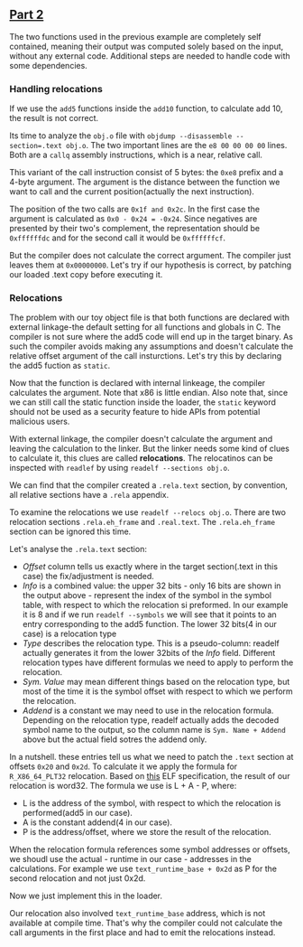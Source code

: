 ## [Part 2](https://blog.cloudflare.com/how-to-execute-an-object-file-part-2)

The two functions used in the previous example are completely self contained, meaning their output was computed solely based on the input, without any external code. Additional steps are needed to handle code with some dependencies.

### Handling relocations

If we use the `add5` functions inside the `add10` function, to calculate add 10, the result is not correct. 

Its time to analyze the `obj.o` file with `objdump --disassemble --section=.text obj.o`. The two important lines are the `e8 00 00 00 00` lines. Both are a `callq` assembly instructions, which is a near, relative call.

This variant of the call instruction consist of 5 bytes: the `0xe8` prefix and a 4-byte argument. The argument is the distance between the function we want to call and the current position(actually the next instruction).

The position of the two calls are `0x1f and 0x2c`. In the first case the argument is calculated as `0x0 - 0x24 = -0x24`. Since negatives are presented by their two's complement, the representation should be `0xffffffdc` and for the second call it would be `0xffffffcf`.

But the compiler does not calculate the correct argument. The compiler just leaves them at `0x00000000`. Let's try if our hypothesis is correct, by patching our loaded .text copy before executing it.

### Relocations

The problem with our toy object file is that both functions are declared with external linkage-the default setting for all functions and globals in C. The compiler is not sure where the add5 code will end up in the target binary. As such the compiler avoids making any assumptions and doesn't calculate the relative offset argument of the call insturctions. Let's try this by declaring the add5 fuction as `static`.

Now that the function is declared with internal linkeage, the compiler calculates the argument. Note that x86 is little endian. Also note that, since we can still call the static function inside the loader, the `static` keyword should not be used as a security feature to hide APIs from potential malicious users.

With external linkage, the compiler doesn't calculate the argument and leaving the calculation to the linker. But the linker needs some kind of clues to calculate it, this clues are called **relocations**. The relocatinos can be inspected with `readlef` by using `readelf --sections obj.o`.

We can find that the compiler created a `.rela.text` section, by convention, all relative sections have a `.rela` appendix.

To examine the relocations we use `readelf --relocs obj.o`. There are two relocation sections `.rela.eh_frame` and `.real.text`. The `.rela.eh_frame` section can be ignored this time.

Let's analyse the `.rela.text` section:

- *Offset* column tells us exactly where in the target section(.text in this case) the fix/adjustment is needed.
- *Info* is a combined value: the upper 32 bits - only 16 bits are shown in the output above - represent the index of the symbol in the symbol table, with respect to which the relocation si preformed. In our example it is 8 and if we run `readelf --symbols` we will see that it points to an entry corresponding to the add5 function. The lower 32 bits(4 in our case) is a relocation type
- *Type* describes the relocation type. This is a pseudo-column: readelf actually generates it from the lower 32bits of the *Info* field. Different relocation types have different formulas we need to apply to perform the relocation.
- *Sym. Value* may mean different things based on the relocation type, but most of the time it is the symbol offset with respect to which we perform the relocation.
- *Addend* is a constant we may need to use in the relocation formula. Depending on the relocation type, readelf actually adds the decoded symbol name to the output, so the column name is `Sym. Name + Addend` above but the actual field sotres the addend only.

In a nutshell. these entries tell us what we need to patch the `.text` section at offsets `0x20` and `0x2d`. To calculate it we apply the formula for `R_X86_64_PLT32` relocation. Based on [this](https://refspecs.linuxfoundation.org/elf/x86_64-abi-0.95.pdf) ELF specification, the result of our relocation is word32. The formula we use is L + A - P, where:

- L is the address of the symbol, with respect to which the relocation is performed(add5 in our case).
- A is the constant addend(4 in our case).
- P is the address/offset, where we store the result of the relocation.

When the relocation formula references some symbol addresses or offsets, we shoudl use the actual - runtime in our case - addresses in the calculations. For example we use `text_runtime_base + 0x2d` as P for the second relocation and not just 0x2d.

Now we just implement this in the loader.

Our relocation also involved `text_runtime_base` address, which is not available at compile time. That's why the compiler could not calculate the call arguments in the first place and had to emit the relocations instead.
